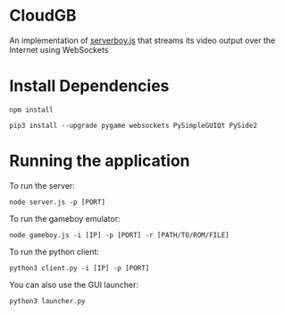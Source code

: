 # CloudGB

An implementation of [serverboy.js](https://gitlab.com/piglet-plays/serverboy.js) that streams its video output over the Internet using WebSockets

# Install Dependencies
```
npm install
```
```
pip3 install --upgrade pygame websockets PySimpleGUIQt PySide2
```

# Running the application
To run the server:
```
node server.js -p [PORT]
```
To run the gameboy emulator:
```
node gameboy.js -i [IP] -p [PORT] -r [PATH/TO/ROM/FILE]
```
To run the python client:
```
python3 client.py -i [IP] -p [PORT]
```
You can also use the GUI launcher:
```
python3 launcher.py
```
